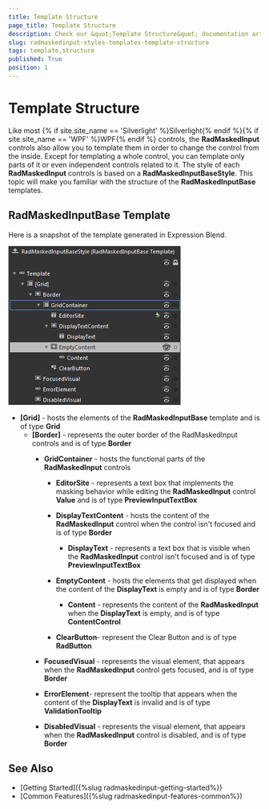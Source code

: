 ```yaml
---
title: Template Structure
page_title: Template Structure
description: Check our &quot;Template Structure&quot; documentation article for the RadMaskedInput {{ site.framework_name }} control.
slug: radmaskedinput-styles-templates-template-structure
tags: template,structure
published: True
position: 1
---
```


# Template Structure

Like most {% if site.site_name == 'Silverlight' %}Silverlight{% endif %}{% if site.site_name == 'WPF' %}WPF{% endif %} controls, the __RadMaskedInput__ controls also allow you to template them in order to change the control from the inside. Except for templating a whole control, you can template only parts of it or even independent controls related to it. The style of each __RadMaskedInput__ controls is based on a __RadMaskedInputBaseStyle__. This topic will make you familiar with the structure of the __RadMaskedInputBase__ templates. 

## RadMaskedInputBase Template

Here is a snapshot of the template generated in Expression Blend.

![WPF RadMaskedInput Template Structure](images/radmaskedinput_templates_maskedinputbase.png)

* __[Grid]__ - hosts the elements of the __RadMaskedInputBase__ template and is of type __Grid__
	* __[Border]__ - represents the outer border of the RadMaskedInput controls and is of type __Border__
		* __GridContainer__ - hosts the functional parts of the __RadMaskedInput__ controls
			* __EditorSite__ - represents a text box that implements the masking behavior while editing the __RadMaskedInput__ control __Value__ and is of type __PreviewInputTextBox__

			* __DisplayTextContent__ - hosts the content of the __RadMaskedInput__ control when the control isn't focused and is of type __Border__
				* __DisplayText__ - represents a text box that is visible when the __RadMaskedInput__ control isn't focused and is of type __PreviewInputTextBox__

			* __EmptyContent__ - hosts the elements that get displayed when the content of the __DisplayText__ is empty and is of type __Border__
				* __Content__ - represents the content of the __RadMaskedInput__ when the __DisplayText__ is empty, and is of type __ContentControl__

			* __ClearButton__- represent the Clear Button and is of type __RadButton__

		* __FocusedVisual__ - represents the visual element, that appears when the __RadMaskedInput__ control gets focused, and is of type __Border__
		
		* __ErrorElement__- represent the tooltip that appears when the content of the __DisplayText__ is invalid and is of type __ValidationTooltip__

		* __DisabledVisual__ - represents the visual element, that appears when the __RadMaskedInput__ control is disabled, and is of type __Border__

## See Also
 * [Getting Started]({%slug radmaskedinput-getting-started%})
 * [Common Features]({%slug radmaskedinput-features-common%})